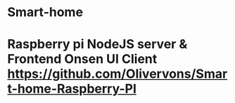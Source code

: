 # Smart-home
# Raspberry pi NodeJS server & Frontend Onsen UI Client https://github.com/Olivervons/Smart-home-Raspberry-PI
